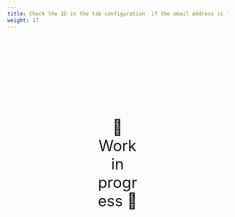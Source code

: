 ```yaml
---
title: Check the ID in the tab configuration  if the email address is linked to a customer
weight: 17
---
```

<div style="text-align: center; font-size:2.5em;margin: 200px;">🚧 Work in progress 🚧</div>